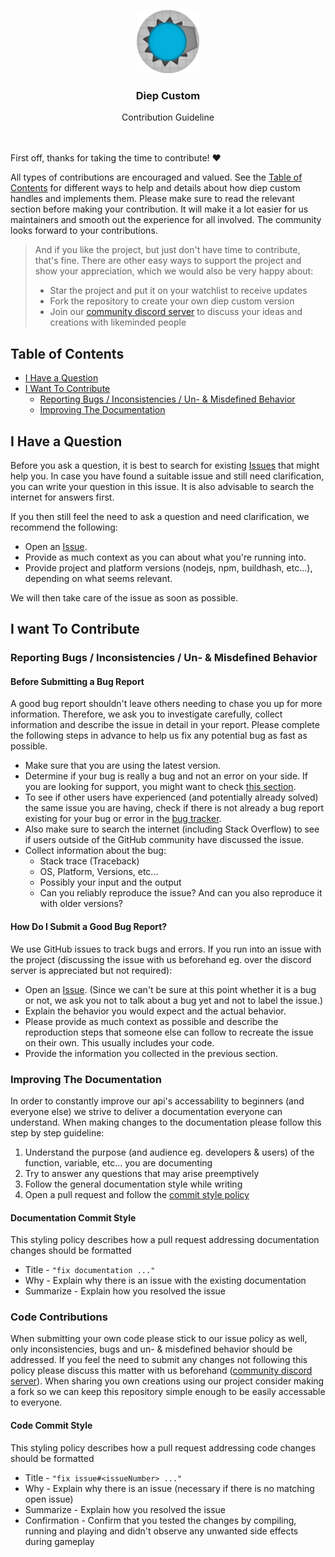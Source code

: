 <br><br>
    <div align="center">
        <img src="./icon.png" width="20%" />
        <h3> Diep Custom </h3>
        <p> Contribution Guideline </p>
    </div>
<br>
\
First off, thanks for taking the time to contribute! ❤️

All types of contributions are encouraged and valued. See the [Table of Contents](#table-of-contents) for different ways to help and details about how diep custom handles and implements them. Please make sure to read the relevant section before making your contribution. It will make it a lot easier for us maintainers and smooth out the experience for all involved. The community looks forward to your contributions.

> And if you like the project, but just don't have time to contribute, that's fine. There are other easy ways to support the project and show your appreciation, which we would also be very happy about:
> - Star the project and put it on your watchlist to receive updates
> - Fork the repository to create your own diep custom version
> - Join our [community discord server](https://discord.com/invite/SyxWdxgHnT) to discuss your ideas and creations with likeminded people


## Table of Contents

- [I Have a Question](#i-have-a-question)
- [I Want To Contribute](#i-want-to-contribute)
  - [Reporting Bugs / Inconsistencies / Un- & Misdefined Behavior](#reporting-bugs--inconsistencies--un---misdefined-behaviors)
  - [Improving The Documentation](#improving-the-documentation)


## I Have a Question
Before you ask a question, it is best to search for existing [Issues](https://github.com/ABCxFF/diepcustom/issues) that might help you. In case you have found a suitable issue and still need clarification, you can write your question in this issue. It is also advisable to search the internet for answers first.

If you then still feel the need to ask a question and need clarification, we recommend the following:

- Open an [Issue](https://github.com/ABCxFF/diepcustom/issues/new).
- Provide as much context as you can about what you're running into.
- Provide project and platform versions (nodejs, npm, buildhash, etc...), depending on what seems relevant.

We will then take care of the issue as soon as possible.


## I want To Contribute

### Reporting Bugs / Inconsistencies / Un- & Misdefined Behavior

#### Before Submitting a Bug Report
A good bug report shouldn't leave others needing to chase you up for more information. Therefore, we ask you to investigate carefully, collect information and describe the issue in detail in your report. Please complete the following steps in advance to help us fix any potential bug as fast as possible.

- Make sure that you are using the latest version.
- Determine if your bug is really a bug and not an error on your side. If you are looking for support, you might want to check [this section](#i-have-a-question).
- To see if other users have experienced (and potentially already solved) the same issue you are having, check if there is not already a bug report existing for your bug or error in the [bug tracker](https://github.com/ABCxFF/diepcustom/issues?q=label%3Acritical).
- Also make sure to search the internet (including Stack Overflow) to see if users outside of the GitHub community have discussed the issue.
- Collect information about the bug:
  - Stack trace (Traceback)
  - OS, Platform, Versions, etc...
  - Possibly your input and the output
  - Can you reliably reproduce the issue? And can you also reproduce it with older versions?

#### How Do I Submit a Good Bug Report?
We use GitHub issues to track bugs and errors. If you run into an issue with the project (discussing the issue with us beforehand eg. over the discord server is appreciated but not required):

- Open an [Issue](https://github.com/ABCxFF/diepcustom/issues/new). (Since we can't be sure at this point whether it is a bug or not, we ask you not to talk about a bug yet and not to label the issue.)
- Explain the behavior you would expect and the actual behavior.
- Please provide as much context as possible and describe the reproduction steps that someone else can follow to recreate the issue on their own. This usually includes your code.
- Provide the information you collected in the previous section.

### Improving The Documentation
In order to constantly improve our api's accessability to beginners (and everyone else) we strive to deliver a documentation everyone can understand. When making changes to the documentation please follow this step by step guideline:
1. Understand the purpose (and audience eg. developers & users) of the function, variable, etc... you are documenting
2. Try to answer any questions that may arise preemptively
3. Follow the general documentation style while writing
4. Open a pull request and follow the [commit style policy](#documentation-commit-style)

#### Documentation Commit Style
This styling policy describes how a pull request addressing documentation changes should be formatted
- Title - `"fix documentation ..."`
- Why - Explain why there is an issue with the existing documentation
- Summarize - Explain how you resolved the issue

### Code Contributions
When submitting your own code please stick to our issue policy as well, only inconsistencies, bugs and un- & misdefined behavior should be addressed. If you feel the need to submit any changes not following this policy please discuss this matter with us beforehand ([community discord server](https://discord.com/invite/SyxWdxgHnT)). When sharing you own creations using our project consider making a fork so we can keep this repository simple enough to be easily accessable to everyone.

#### Code Commit Style
This styling policy describes how a pull request addressing code changes should be formatted
- Title - `"fix issue#<issueNumber> ..."`
- Why - Explain why there is an issue (necessary if there is no matching open issue)
- Summarize - Explain how you resolved the issue
- Confirmation - Confirm that you tested the changes by compiling, running and playing and didn't observe any unwanted side effects during gameplay
